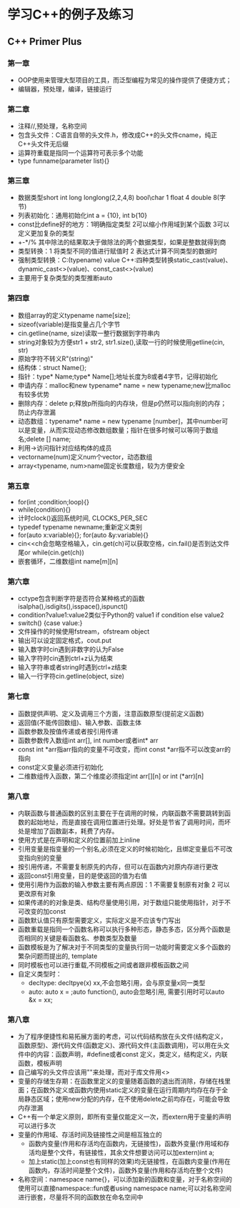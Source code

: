 # 学习C++的例子及练习
## C++ Primer Plus
### 第一章
* OOP使用来管理大型项目的工具，而泛型编程为常见的操作提供了便捷方式；
* 编辑器，预处理，编译，链接运行
### 第二章
* 注释//,预处理，名称空间
* 包含头文件：C语言自带的头文件.h，修改成C++的头文件cname，纯正C++头文件无后缀
* 运算符重载是指同一个运算符可表示多个功能
* type funname(parameter list){}
### 第三章
* 数据类型short int long longlong(2,2,4,8) bool\char 1 float 4 double 8(字节)
* 列表初始化：通用初始化int a = {10}, int b{10}
* const比define好的地方：1明确指定类型 2可以缩小作用域到某个函数 3可以定义更加复杂的类型
* +-*/% 其中除法的结果取决于做除法的两个数据类型，如果是整数就得到商
* 类型转换：1 将类型不同的值进行赋值时 2 表达式计算不同类型的数据时
* 强制类型转换：C:(typename) value C++:四种类型转换static_cast<type>(value)、dynamic_cast<>(value)、const_cast<>(value)
* 主要用于复杂类型的类型推断auto
### 第四章
* 数组array的定义typename name[size];
* sizeof(variable)是指变量占几个字节
* cin.getline(name, size)读取一整行数据到字符串内
* string对象较为方便str1 + str2, str1.size(),读取一行的时候使用getline(cin, str)
* 原始字符不转义R"(string)"
* 结构体：struct Name{};
* 指针：type* Name;type* Name[];地址长度为8或者4字节，记得初始化
* 申请内存：malloc和new typename* name = new typename;new比malloc有较多优势
* 删除内存：delete p;释放p所指向的内存块，但是p仍然可以指向别的内存；防止内存泄漏
* 动态数组：typename* name = new typename [number]，其中number可以是变量，从而实现动态修改数组数量；指针在很多时候可以等同于数组名;delete [] name;
* 利用->访问指针对应结构体的成员
* vector<typename>name(num)定义num个vector，动态数组
* array<typename, num>name固定长度数组，较为方便安全
### 第五章
* for(int ;condition;loop){} 
* while(condition){}
* 计时clock()返回系统时间, CLOCKS_PER_SEC
* typedef typename newname;重新定义类别
* for(auto x:variable){}; for(auto &y:variable){}
* cin<<ch会忽略空格输入，cin.get(ch)可以获取空格，cin.fail()是否到达文件尾or while(cin.get(ch))
* 嵌套循环，二维数组int name[m][n]
### 第六章
* cctype包含判断字符是否符合某种格式的函数isalpha(),isdigits(),isspace(),ispunct()
* condition?value1:value2类似于Python的 value1 if condition else value2
* switch() {case value:} 
* 文件操作的时候使用fstream，ofstream object
* 输出可以设定固定格式，cout.put
* 输入数字时cin遇到非数字的认为False
* 输入字符时cin遇到ctrl+z认为结束
* 输入字符串或者string时遇到ctrl+z结束
* 输入一行字符cin.getline(object, size)
### 第七章
* 函数提供声明、定义及调用三个方面，注意函数原型(提前定义函数)
* 返回值(不能传回数组)、输入参数、函数主体
* 函数参数及按值传递或者按引用传递
* 函数参数传入数组int arr[], int number或者int* arr
* const int *arr指arr指向的变量不可改变，而int const *arr指不可以改变arr的指向
* const定义变量必须进行初始化
* 二维数组传入函数，第二个维度必须指定int arr[][n] or int (*arr)[n]
### 第八章
* 内联函数与普通函数的区别主要在于在调用的时候，内联函数不需要跳转到函数的起始地址，而是直接在调用位置进行处理。好处是节省了调用时间，而坏处是增加了函数副本，耗费了内存。
* 使用方式是在声明和定义的位置前加上inline
* 引用变量是指变量的一个别名,必须在定义的时候初始化，且绑定变量后不可改变指向别的变量
* 按引用传递，不需要复制原先的内存，但可以在函数内对原内存进行更改
* 返回const引用变量，目的是使返回的值为右值
* 使用引用作为函数的输入参数主要有两点原因：1 不需要复制原有对象 2 可以更改原有对象
* 如果传递的的对象是类、结构尽量使用引用，对于数组只能使用指针，对于不可改变的加const
* 函数默认值只有原型需要定义，实际定义是不应该专门写出
* 函数重载是指同一个函数名称可以执行多种形态，静态多态，区分两个函数是否相同的关键是看函数名、参数类型及数量
* 函数模板是为了解决对于不同类型的变量执行同一功能时需要定义多个函数的繁杂问题而提出的, template <typename T>
* 同时模板也可以进行重载,不同模板之间或者跟非模板函数之间
* 自定义类型时：
  * decltype: decltpye(x) xx,不会忽略引用，会与原变量x同一类型
  * auto: auto x = ;auto function(), auto会忽略引用, 需要引用时可以auto &x = xx;
### 第八章
* 为了程序便捷性和易拓展方面的考虑，可以代码结构放在头文件(结构定义，函数原型)、源代码文件(函数定义)、源代码文件(主函数调用)，可以用在头文件中的内容：函数声明，#define或者const 定义，类定义，结构定义，内联函数，模板声明
* 自己编写的头文件应该用""来处理，而对于库文件用<>
* 变量的存储生存期：在函数里定义的变量随着函数的退出而消除，存储在栈里面；在函数外定义或函数内使用static定义的变量在运行周期内均存在存于全局静态区域；使用new分配的内存，在不使用delete之前均存在，可能会导致内存泄漏
* C++有一个单定义原则，即所有变量仅能定义一次，而extern用于变量的声明可以进行多次
* 变量的作用域、存活时间及链接性之间是相互独立的
  * 函数内变量(作用和存活均在函数内，无链接性)，函数外变量(作用域和存活均是整个文件，有链接性，其余文件想要访问可以加extern)int a;
  * 加上static(加上const也有同样的效果)均无链接性，在函数内变量(作用在函数内，存活时间是整个文件)，函数外变量(作用和存活均在整个文件)
* 名称空间：namespace name{}，可以添加新的函数和变量，对于名称空间的使用可以直接namespace::fun或者using namespace name;可以对名称空间进行嵌套，尽量将不同的函数放在命名空间中